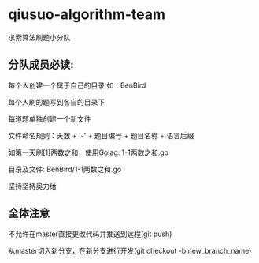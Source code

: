 # qiusuo-algorithm-team
求索算法刷题小分队

## 分队成员必读:

每个人创建一个属于自己的目录 如：BenBird

每个人刷的题写到各自的目录下

每道题单独创建一个新文件

文件命名规则：天数 + '-' + 题目编号 + 题目名称 + 语言后缀

如第一天刷[1]两数之和，使用Golag: 1-1两数之和.go

目录及文件: BenBird/1-1两数之和.go

坚持坚持奥力给

## 全体注意

不允许在master直接更改代码并推送到远程(git push)

从master切入新分支，在新分支进行开发(git checkout -b new_branch_name)